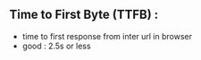 ## Time to First Byte (TTFB) : 
* time to first response from inter url in browser
* good : 2.5s or less
